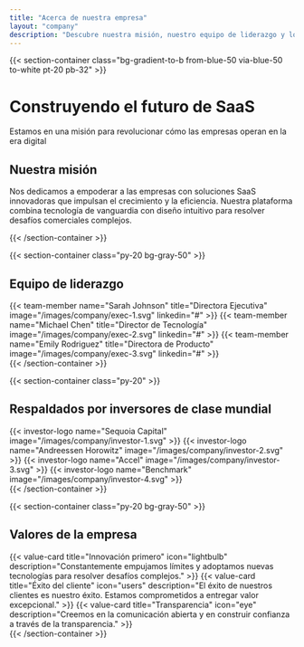```yaml
---
title: "Acerca de nuestra empresa"
layout: "company"
description: "Descubre nuestra misión, nuestro equipo de liderazgo y los inversores que apoyan nuestra visión"
---
```


{{< section-container class="bg-gradient-to-b from-blue-50 via-blue-50 to-white pt-20 pb-32" >}}
    <div class="text-center">
        <h1 class="text-4xl md:text-5xl font-bold mb-6">Construyendo el futuro de SaaS</h1>
        <p class="text-xl text-gray-600 mb-16">Estamos en una misión para revolucionar cómo las empresas operan en la era digital</p>
        <div class="max-w-3xl mx-auto bg-white rounded-xl shadow-sm p-8">
            <h2 class="text-3xl font-bold mb-4">Nuestra misión</h2>
            <p class="text-xl text-gray-600">
                Nos dedicamos a empoderar a las empresas con soluciones SaaS innovadoras que impulsan el crecimiento y la eficiencia. Nuestra plataforma combina tecnología de vanguardia con diseño intuitivo para resolver desafíos comerciales complejos.
            </p>
        </div>
    </div>
{{< /section-container >}}

{{< section-container class="py-20 bg-gray-50" >}}
    <div class="max-w-6xl mx-auto">
        <h2 class="text-3xl font-bold text-center mb-12">Equipo de liderazgo</h2>
        <div class="grid grid-cols-1 md:grid-cols-3 gap-8">
            {{< team-member
                name="Sarah Johnson"
                title="Directora Ejecutiva"
                image="/images/company/exec-1.svg"
                linkedin="#"
            >}}
            {{< team-member
                name="Michael Chen"
                title="Director de Tecnología"
                image="/images/company/exec-2.svg"
                linkedin="#"
            >}}
            {{< team-member
                name="Emily Rodriguez"
                title="Directora de Producto"
                image="/images/company/exec-3.svg"
                linkedin="#"
            >}}
        </div>
    </div>
{{< /section-container >}}

{{< section-container class="py-20" >}}
    <div class="max-w-6xl mx-auto">
        <h2 class="text-3xl font-bold text-center mb-12">Respaldados por inversores de clase mundial</h2>
        <div class="grid grid-cols-2 md:grid-cols-4 gap-8 items-center">
            {{< investor-logo name="Sequoia Capital" image="/images/company/investor-1.svg" >}}
            {{< investor-logo name="Andreessen Horowitz" image="/images/company/investor-2.svg" >}}
            {{< investor-logo name="Accel" image="/images/company/investor-3.svg" >}}
            {{< investor-logo name="Benchmark" image="/images/company/investor-4.svg" >}}
        </div>
    </div>
{{< /section-container >}}

{{< section-container class="py-20 bg-gray-50" >}}
    <div class="max-w-6xl mx-auto">
        <h2 class="text-3xl font-bold text-center mb-12">Valores de la empresa</h2>
        <div class="grid grid-cols-1 md:grid-cols-3 gap-8">
            {{< value-card
                title="Innovación primero"
                icon="lightbulb"
                description="Constantemente empujamos límites y adoptamos nuevas tecnologías para resolver desafíos complejos."
            >}}
            {{< value-card
                title="Éxito del cliente"
                icon="users"
                description="El éxito de nuestros clientes es nuestro éxito. Estamos comprometidos a entregar valor excepcional."
            >}}
            {{< value-card
                title="Transparencia"
                icon="eye"
                description="Creemos en la comunicación abierta y en construir confianza a través de la transparencia."
            >}}
        </div>
    </div>
{{< /section-container >}}
